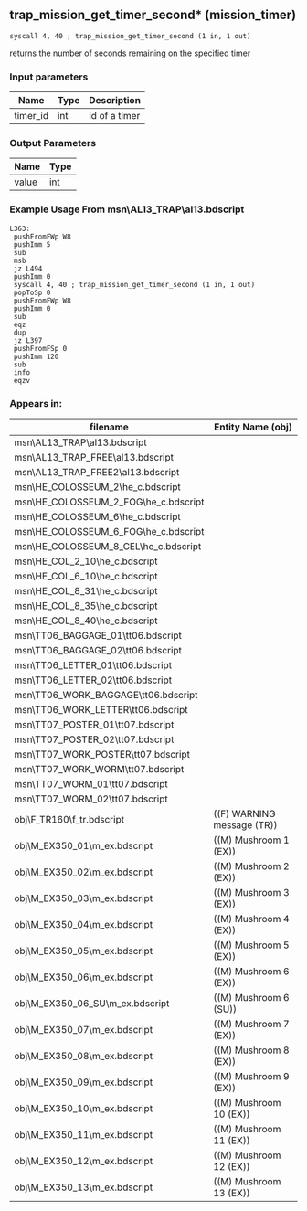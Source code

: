 ## trap_mission_get_timer_second* (mission_timer)

`syscall 4, 40 ; trap_mission_get_timer_second (1 in, 1 out)`

returns the number of seconds remaining on the specified timer

### Input parameters
| Name | Type | Description
|------|------|------------
| timer_id   | int   | id of a timer


### Output Parameters
| Name | Type
|------|-----
| value   | int   
### Example Usage From msn\AL13_TRAP\al13.bdscript
```plaintext
L363:
 pushFromFWp W8
 pushImm 5
 sub 
 msb 
 jz L494
 pushImm 0
 syscall 4, 40 ; trap_mission_get_timer_second (1 in, 1 out)
 popToSp 0
 pushFromFWp W8
 pushImm 0
 sub 
 eqz 
 dup 
 jz L397
 pushFromFSp 0
 pushImm 120
 sub 
 info 
 eqzv
```


### Appears in:
| filename | Entity Name (obj)
|----------|-------------
| msn\AL13_TRAP\al13.bdscript       |           
| msn\AL13_TRAP_FREE\al13.bdscript       |           
| msn\AL13_TRAP_FREE2\al13.bdscript       |           
| msn\HE_COLOSSEUM_2\he_c.bdscript       |           
| msn\HE_COLOSSEUM_2_FOG\he_c.bdscript       |           
| msn\HE_COLOSSEUM_6\he_c.bdscript       |           
| msn\HE_COLOSSEUM_6_FOG\he_c.bdscript       |           
| msn\HE_COLOSSEUM_8_CEL\he_c.bdscript       |           
| msn\HE_COL_2_10\he_c.bdscript       |           
| msn\HE_COL_6_10\he_c.bdscript       |           
| msn\HE_COL_8_31\he_c.bdscript       |           
| msn\HE_COL_8_35\he_c.bdscript       |           
| msn\HE_COL_8_40\he_c.bdscript       |           
| msn\TT06_BAGGAGE_01\tt06.bdscript       |           
| msn\TT06_BAGGAGE_02\tt06.bdscript       |           
| msn\TT06_LETTER_01\tt06.bdscript       |           
| msn\TT06_LETTER_02\tt06.bdscript       |           
| msn\TT06_WORK_BAGGAGE\tt06.bdscript       |           
| msn\TT06_WORK_LETTER\tt06.bdscript       |           
| msn\TT07_POSTER_01\tt07.bdscript       |           
| msn\TT07_POSTER_02\tt07.bdscript       |           
| msn\TT07_WORK_POSTER\tt07.bdscript       |           
| msn\TT07_WORK_WORM\tt07.bdscript       |           
| msn\TT07_WORM_01\tt07.bdscript       |           
| msn\TT07_WORM_02\tt07.bdscript       |           
| obj\F_TR160\f_tr.bdscript       | ((F) WARNING message (TR))          
| obj\M_EX350_01\m_ex.bdscript       | ((M) Mushroom 1 (EX))          
| obj\M_EX350_02\m_ex.bdscript       | ((M) Mushroom 2 (EX))          
| obj\M_EX350_03\m_ex.bdscript       | ((M) Mushroom 3 (EX))          
| obj\M_EX350_04\m_ex.bdscript       | ((M) Mushroom 4 (EX))          
| obj\M_EX350_05\m_ex.bdscript       | ((M) Mushroom 5 (EX))          
| obj\M_EX350_06\m_ex.bdscript       | ((M) Mushroom 6 (EX))          
| obj\M_EX350_06_SU\m_ex.bdscript       | ((M) Mushroom 6 (SU))          
| obj\M_EX350_07\m_ex.bdscript       | ((M) Mushroom 7 (EX))          
| obj\M_EX350_08\m_ex.bdscript       | ((M) Mushroom 8 (EX))          
| obj\M_EX350_09\m_ex.bdscript       | ((M) Mushroom 9 (EX))          
| obj\M_EX350_10\m_ex.bdscript       | ((M) Mushroom 10 (EX))          
| obj\M_EX350_11\m_ex.bdscript       | ((M) Mushroom 11 (EX))          
| obj\M_EX350_12\m_ex.bdscript       | ((M) Mushroom 12 (EX))          
| obj\M_EX350_13\m_ex.bdscript       | ((M) Mushroom 13 (EX))          



